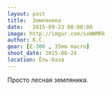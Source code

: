 ```yaml
---
layout: post
title:  Земляника
date:   2015-09-23 00:00:00
image: http://imgur.com/sxWWMRk
author: К.С.
gear: [E-300 , 35mm macro]
shoot_date: 2015-06-24
location: Ёль-база
---
```


Просто лесная земляника.
